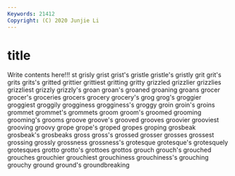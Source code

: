 ```yaml
---
Keywords: 21412
Copyright: (C) 2020 Junjie Li
---
```


# title

Write contents here!!!
st 
grisly 
grist 
grist's 
gristle
gristle's 
gristly 
grit 
grit's 
grits 
grits's 
gritted 
grittier 
grittiest 
gritting
gritty 
grizzled 
grizzlier 
grizzlies 
grizzliest 
grizzly 
grizzly's 
groan 
groan's 
groaned
groaning 
groans 
grocer 
grocer's 
groceries 
grocers 
grocery 
grocery's 
grog 
grog's
groggier 
groggiest 
groggily 
grogginess 
grogginess's 
groggy 
groin 
groin's 
groins 
grommet
grommet's 
grommets 
groom 
groom's 
groomed 
grooming 
grooming's 
grooms 
groove 
groove's
grooved 
grooves 
groovier 
grooviest 
grooving 
groovy 
grope 
grope's 
groped 
gropes
groping 
grosbeak 
grosbeak's 
grosbeaks 
gross 
gross's 
grossed 
grosser 
grosses 
grossest
grossing 
grossly 
grossness 
grossness's 
grotesque 
grotesque's 
grotesquely 
grotesques 
grotto 
grotto's
grottoes 
grottos 
grouch 
grouch's 
grouched 
grouches 
grouchier 
grouchiest 
grouchiness 
grouchiness's
grouching 
grouchy 
ground 
ground's 
groundbreaking 
